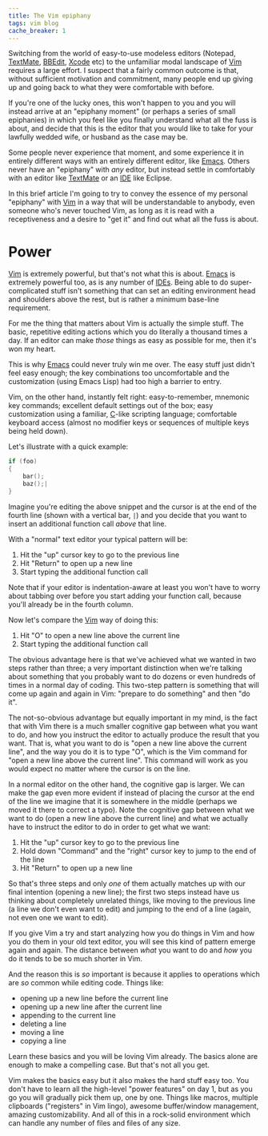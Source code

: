 ```yaml
---
title: The Vim epiphany
tags: vim blog
cache_breaker: 1
---
```


Switching from the world of easy-to-use modeless editors (Notepad, [TextMate](/wiki/TextMate), [BBEdit](/wiki/BBEdit), [Xcode](/wiki/Xcode) etc) to the unfamiliar modal landscape of [Vim](/wiki/Vim) requires a large effort. I suspect that a fairly common outcome is that, without sufficient motivation and commitment, many people end up giving up and going back to what they were comfortable with before.

If you're one of the lucky ones, this won't happen to you and you will instead arrive at an "epiphany moment" (or perhaps a series of small epiphanies) in which you feel like you finally understand what all the fuss is about, and decide that this is the editor that you would like to take for your lawfully wedded wife, or husband as the case may be.

Some people never experience that moment, and some experience it in entirely different ways with an entirely different editor, like [Emacs](/wiki/Emacs). Others never have an "epiphany" with *any* editor, but instead settle in comfortably with an editor like [TextMate](/wiki/TextMate) or an [IDE](/wiki/IDE) like Eclipse.

In this brief article I'm going to try to convey the essence of my personal "epiphany" with [Vim](/wiki/Vim) in a way that will be understandable to anybody, even someone who's never touched Vim, as long as it is read with a receptiveness and a desire to "get it" and find out what all the fuss is about.

# Power

[Vim](/wiki/Vim) is extremely powerful, but that's not what this is about. [Emacs](/wiki/Emacs) is extremely powerful too, as is any number of [IDEs](/wiki/IDEs). Being able to do super-complicated stuff isn't something that can set an editing environment head and shoulders above the rest, but is rather a minimum base-line requirement.

For me the thing that matters about Vim is actually the simple stuff. The basic, repetitive editing actions which you do literally a thousand times a day. If an editor can make *those* things as easy as possible for me, then it's won my heart.

This is why [Emacs](/wiki/Emacs) could never truly win me over. The easy stuff just didn't feel easy enough; the key combinations too uncomfortable and the customization (using Emacs Lisp) had too high a barrier to entry.

Vim, on the other hand, instantly felt right: easy-to-remember, mnemonic key commands; excellent default settings out of the box; easy customization using a familiar, [C](/wiki/C)-like scripting language; comfortable keyboard access (almost no modifier keys or sequences of multiple keys being held down).

Let's illustrate with a quick example:

```c
if (foo)
{
    bar();
    baz();|
}
```

Imagine you're editing the above snippet and the cursor is at the end of the fourth line (shown with a vertical bar, `|`) and you decide that you want to insert an additional function call *above* that line.

With a "normal" text editor your typical pattern will be:

1.  Hit the "up" cursor key to go to the previous line
2.  Hit "Return" to open up a new line
3.  Start typing the additional function call

Note that if your editor is indentation-aware at least you won't have to worry about tabbing over before you start adding your function call, because you'll already be in the fourth column.

Now let's compare the [Vim](/wiki/Vim) way of doing this:

1.  Hit "O" to open a new line above the current line
2.  Start typing the additional function call

The obvious advantage here is that we've achieved what we wanted in two steps rather than three; a very important distinction when we're talking about something that you probably want to do dozens or even hundreds of times in a normal day of coding. This two-step pattern is something that will come up again and again in Vim: "prepare to do something" and then "do it".

The not-so-obvious advantage but equally important in my mind, is the fact that with Vim there is a much smaller cognitive gap between what you want to do, and how you instruct the editor to actually produce the result that you want. That is, what you want to do is "open a new line above the current line", and the way you do it is to type "O", which is the Vim command for "open a new line above the current line". This command will work as you would expect no matter where the cursor is on the line.

In a normal editor on the other hand, the cognitive gap is larger. We can make the gap even more evident if instead of placing the cursor at the end of the line we imagine that it is somewhere in the middle (perhaps we moved it there to correct a typo). Note the cognitive gap between what we want to do (open a new line above the current line) and what we actually have to instruct the editor to do in order to get what we want:

1.  Hit the "up" cursor key to go to the previous line
2.  Hold down "Command" and the "right" cursor key to jump to the end of the line
3.  Hit "Return" to open up a new line

So that's three steps and only *one* of them actually matches up with our final intention (opening a new line); the first two steps instead have us thinking about completely unrelated things, like moving to the previous line (a line we don't even want to edit) and jumping to the end of a line (again, not even one we want to edit).

If you give Vim a try and start analyzing how you do things in Vim and how you do them in your old text editor, you will see this kind of pattern emerge again and again. The distance between *what* you want to do and *how* you do it tends to be so much shorter in Vim.

And the reason this is *so* important is because it applies to operations which are *so* common while editing code. Things like:

-   opening up a new line before the current line
-   opening up a new line after the current line
-   appending to the current line
-   deleting a line
-   moving a line
-   copying a line

Learn these basics and you will be loving Vim already. The basics alone are enough to make a compelling case. But that's not all you get.

Vim makes the basics easy but it also makes the hard stuff easy too. You don't have to learn all the high-level "power features" on day 1, but as you go you will gradually pick them up, one by one. Things like macros, multiple clipboards ("registers" in Vim lingo), awesome buffer/window management, amazing customizability. And all of this in a rock-solid environment which can handle any number of files and files of any size.
